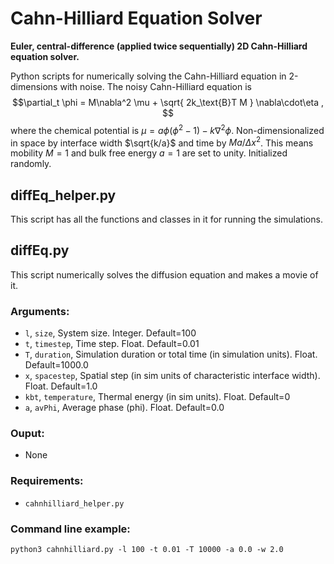 # Cahn-Hilliard Equation Solver
**Euler, central-difference (applied twice sequentially) 2D Cahn-Hilliard equation solver.**

Python scripts for numerically solving the Cahn-Hilliard equation in 2-dimensions with noise. 
The noisy Cahn-Hilliard equation is
$$\partial_t \phi = M\nabla^2 \mu + \sqrt{ 2k_\text{B}T M } \nabla\cdot\eta , $$
where the chemical potential is $\mu = a\phi(\phi^2-1) - k\nabla^2\phi$. 
Non-dimensionalized in space by interface width $\sqrt{k/a}$ and time by $M a/\Delta x^2$. 
This means mobility $M=1$ and bulk free energy $a=1$ are set to unity. 
Initialized randomly. 

## diffEq_helper.py
This script has all the functions and classes in it for running the simulations. 

## diffEq.py
This script numerically solves the diffusion equation and makes a movie of it. 
### Arguments:
- `l`, `size`, System size. Integer. Default=100
- `t`, `timestep`, Time step. Float. Default=0.01
- `T`, `duration`, Simulation duration or total time (in simulation units). Float. Default=1000.0
- `x`, `spacestep`, Spatial step (in sim units of characteristic interface width). Float. Default=1.0
- `kbt`, `temperature`, Thermal energy (in sim units). Float. Default=0
- `a`, `avPhi`, Average phase (phi). Float. Default=0.0

### Ouput:
- None
### Requirements:
- `cahnhilliard_helper.py`
### Command line example:
```
python3 cahnhilliard.py -l 100 -t 0.01 -T 10000 -a 0.0 -w 2.0
```
